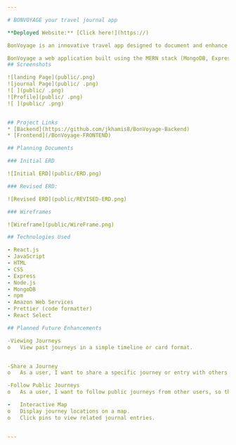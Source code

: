 ```yaml
---

# BONVOYAGE your travel journal app

**Deployed Website:** [Click here!](https://)

BonVoyage is an innovative travel app designed to document and enhance your travel experiences. Whether you're planning your next adventure, or exploring local attractions, BonVoyage has everything you need to plan and document your journey seamless and enjoyable.

BonVoyage a web application built using the MERN stack (MongoDB, Express.js, React, Node.js). It allows users to plan and document memories from their travels. 
## Screenshots

![landing Page](public/.png)
![journal Page](public/ .png)
![ ](public/ .png)
![Profile](public/ .png)
![ ](public/ .png)


## Project Links
* [Backend](https://github.com/jkhamis8/BonVoyage-Backend)
* [Frontend](/BonVoyage-FRONTEND)

## Planning Documents

### Initial ERD

![Initial ERD](public/ERD.png)

### Revised ERD:

![Revised ERD](public/REVISED-ERD.png)

### Wireframes

![Wireframe](public/WireFrame.png)

## Technologies Used

- React.js
- JavaScript
- HTML
- CSS
- Express
- Node.js
- MongoDB
- npm
- Amazon Web Services
- Prettier (code formatter)
- React Select

## Planned Future Enhancements

-Viewing Journeys
o	View past journeys in a simple timeline or card format.


-Share a Journey
o	As a user, I want to share a specific journey or entry with others via a private link or social media, so that I can show my adventures to friends and family.

-Follow Public Journeys 
o	As a user, I want to follow public journeys from other users, so that I can find inspiration for my next trip.

-	Interactive Map
o	Display journey locations on a map.
o	Click pins to view related journal entries.


---
```

